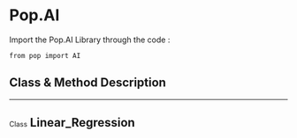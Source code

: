 # Pop.AI
Import the Pop.AI Library through the code : 

```
from pop import AI
```

## Class & Method Description    
---
## <span style="font-size:0.6em; font-weight:normal;">Class</span> **Linear_Regression**
